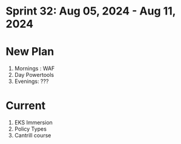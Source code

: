 <h1>Sprint 32: Aug 05, 2024 - Aug 11, 2024</h1>

# New Plan
1. Mornings : WAF
2. Day Powertools
3. Evenings: ???

# Current

1. EKS Immersion
2. Policy Types
3. Cantrill course